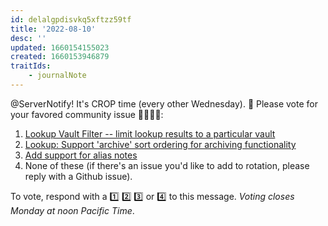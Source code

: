 ```yaml
---
id: delalgpdisvkq5xftzz59tf
title: '2022-08-10'
desc: ''
updated: 1660154155023
created: 1660153946879
traitIds:
    - journalNote
---
```


@ServerNotify! It's CROP time (every other Wednesday). 🙂 Please vote for your favored community issue 👨‍🌾👩‍🌾:

1. [Lookup Vault Filter -- limit lookup results to a particular vault](https://github.com/dendronhq/dendron/issues/1031)
2. [Lookup: Support 'archive' sort ordering for archiving functionality](https://github.com/dendronhq/dendron/issues/2561)
3. [Add support for alias notes](https://github.com/dendronhq/dendron/issues/128)
4. None of these (if there's an issue you'd like to add to rotation, please reply with a Github issue).

To vote, respond with a 1️⃣ 2️⃣ 3️⃣ or 4️⃣ to this message. _Voting closes Monday at noon Pacific Time_.
